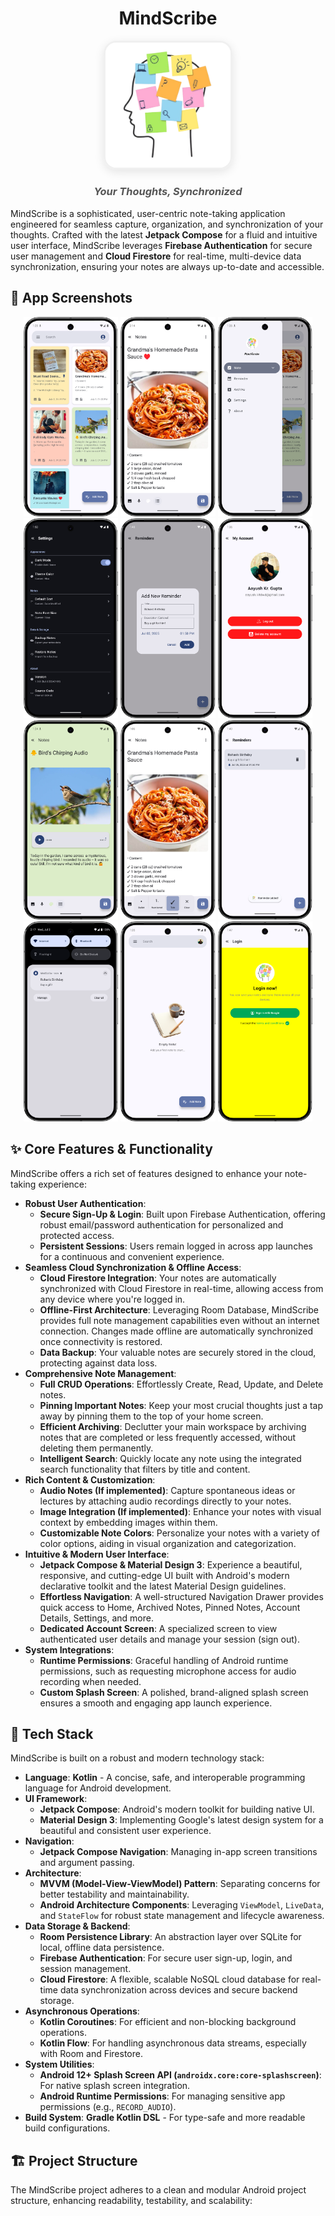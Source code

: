 # <div align="center">MindScribe</div>

<div align="center">
  <img src="https://raw.githubusercontent.com/AayushKrGupta/MindScribe/main/app/src/main/res/drawable/applogo.png" width="200" style="border-radius: 20px; box-shadow: 0 4px 15px rgba(0,0,0,0.1); border: 3px solid #f0f0f0;">
</div>

<h3 align="center" style="font-style: italic; color: #555;">Your Thoughts, Synchronized</h3>

MindScribe is a sophisticated, user-centric note-taking application engineered for seamless capture, organization, and synchronization of your thoughts. Crafted with the latest **Jetpack Compose** for a fluid and intuitive user interface, MindScribe leverages **Firebase Authentication** for secure user management and **Cloud Firestore** for real-time, multi-device data synchronization, ensuring your notes are always up-to-date and accessible.

## 📱 App Screenshots

<div align="center">
  <img src="screenshots/HomeScreen.png" width="30%" alt="Home Screen"/>
  <img src="screenshots/NoteScreen.png" width="30%" alt="Note Editor"/>
  <img src="screenshots/Sidebar.png" width="30%" alt="Navigation Drawer"/>
</div>

<div align="center">
  <img src="screenshots/Settings.png" width="30%" alt="Dark Mode"/>
  <img src="screenshots/Reminder1.png" width="30%" alt="Search Functionality"/>
  <img src="screenshots/Myaccount.png" width="30%" alt="Settings"/>
</div>

<div align="center">
  <img src="screenshots/NoteScreenAudioRecorder.png" width="30%" alt="Dark Mode"/>
  <img src="screenshots/NoteScreenBullets.png" width="30%" alt="Search Functionality"/>
  <img src="screenshots/Reminder2.png" width="30%" alt="Reminder2"/>
</div>

<div align="center">
  <img src="screenshots/Notification.png" width="30%" alt="Dark Mode"/>
  <img src="screenshots/EmptyNote.png" width="30%" alt="Search Functionality"/>
  <img src="screenshots/LoginScreen1.png" width="30%" alt="Settings"/>
</div>


## ✨ Core Features & Functionality

MindScribe offers a rich set of features designed to enhance your note-taking experience:

* **Robust User Authentication**:
    * **Secure Sign-Up & Login**: Built upon Firebase Authentication, offering robust email/password authentication for personalized and protected access.
    * **Persistent Sessions**: Users remain logged in across app launches for a continuous and convenient experience.
* **Seamless Cloud Synchronization & Offline Access**:
    * **Cloud Firestore Integration**: Your notes are automatically synchronized with Cloud Firestore in real-time, allowing access from any device where you're logged in.
    * **Offline-First Architecture**: Leveraging Room Database, MindScribe provides full note management capabilities even without an internet connection. Changes made offline are automatically synchronized once connectivity is restored.
    * **Data Backup**: Your valuable notes are securely stored in the cloud, protecting against data loss.
* **Comprehensive Note Management**:
    * **Full CRUD Operations**: Effortlessly Create, Read, Update, and Delete notes.
    * **Pinning Important Notes**: Keep your most crucial thoughts just a tap away by pinning them to the top of your home screen.
    * **Efficient Archiving**: Declutter your main workspace by archiving notes that are completed or less frequently accessed, without deleting them permanently.
    * **Intelligent Search**: Quickly locate any note using the integrated search functionality that filters by title and content.
* **Rich Content & Customization**:
    * **Audio Notes (If implemented)**: Capture spontaneous ideas or lectures by attaching audio recordings directly to your notes.
    * **Image Integration (If implemented)**: Enhance your notes with visual context by embedding images within them.
    * **Customizable Note Colors**: Personalize your notes with a variety of color options, aiding in visual organization and categorization.
* **Intuitive & Modern User Interface**:
    * **Jetpack Compose & Material Design 3**: Experience a beautiful, responsive, and cutting-edge UI built with Android's modern declarative toolkit and the latest Material Design guidelines.
    * **Effortless Navigation**: A well-structured Navigation Drawer provides quick access to Home, Archived Notes, Pinned Notes, Account Details, Settings, and more.
    * **Dedicated Account Screen**: A specialized screen to view authenticated user details and manage your session (sign out).
* **System Integrations**:
    * **Runtime Permissions**: Graceful handling of Android runtime permissions, such as requesting microphone access for audio recording when needed.
    * **Custom Splash Screen**: A polished, brand-aligned splash screen ensures a smooth and engaging app launch experience.

## 🚀 Tech Stack

MindScribe is built on a robust and modern technology stack:

* **Language**: **Kotlin** - A concise, safe, and interoperable programming language for Android development.
* **UI Framework**:
    * **Jetpack Compose**: Android's modern toolkit for building native UI.
    * **Material Design 3**: Implementing Google's latest design system for a beautiful and consistent user experience.
* **Navigation**:
    * **Jetpack Compose Navigation**: Managing in-app screen transitions and argument passing.
* **Architecture**:
    * **MVVM (Model-View-ViewModel) Pattern**: Separating concerns for better testability and maintainability.
    * **Android Architecture Components**: Leveraging `ViewModel`, `LiveData`, and `StateFlow` for robust state management and lifecycle awareness.
* **Data Storage & Backend**:
    * **Room Persistence Library**: An abstraction layer over SQLite for local, offline data persistence.
    * **Firebase Authentication**: For secure user sign-up, login, and session management.
    * **Cloud Firestore**: A flexible, scalable NoSQL cloud database for real-time data synchronization across devices and secure backend storage.
* **Asynchronous Operations**:
    * **Kotlin Coroutines**: For efficient and non-blocking background operations.
    * **Kotlin Flow**: For handling asynchronous data streams, especially with Room and Firestore.
* **System Utilities**:
    * **Android 12+ Splash Screen API (`androidx.core:core-splashscreen`)**: For native splash screen integration.
    * **Android Runtime Permissions**: For managing sensitive app permissions (e.g., `RECORD_AUDIO`).
* **Build System**: **Gradle Kotlin DSL** - For type-safe and more readable build configurations.

## 🏗️ Project Structure

The MindScribe project adheres to a clean and modular Android project structure, enhancing readability, testability, and scalability:
